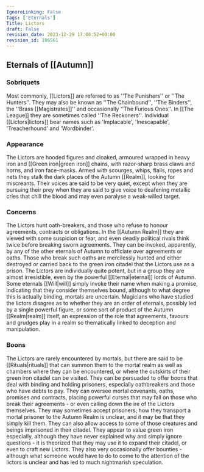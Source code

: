 ```yaml
---
IgnoreLinking: False
Tags: ['Eternals']
Title: Lictors
draft: False
revision_date: 2023-12-29 17:00:52+00:00
revision_id: 106561
---
```


## Eternals of [[Autumn]]
### Sobriquets
Most commonly, [[Lictors]] are referred to as ''The Punishers'' or ''The Hunters''. 
They may also be known as ''The Chainbound'', ''The Binders'', the ''Brass [[Magistrates]]'' and occasionally ''The Furious Ones''. In [[The League]] they are sometimes called ''The Reckoners''. Individual [[Lictors|lictors]] bear names such as 'Implacable', 'Inescapable', 'Treacherhound' and 'Wordbinder'.
### Appearance
The Lictors are hooded figures and cloaked, armoured wrapped in heavy iron and [[Green iron|green iron]] chains, with razor-sharp brass claws and horns, and iron face-masks. Armed with scourges, whips, flails, ropes and nets they stalk the dark places of the Autumn [[Realm]], looking for miscreants. Their voices are said to be very quiet, except when they are pursuing their prey when they are said to give voice to deafening metallic cries that chill the blood and may even paralyse a weak-willed target.
### Concerns
The Lictors hunt oath-breakers, and those who refuse to honour agreements, contracts or obligations. In the [[Autumn Realm]] they are viewed with some suspicion or fear, and even deadly political rivals think twice before breaking sworn agreements. They can be invoked, apparently, by any of the other eternals of Autumn to officiate over agreements or oaths. Those who break such oaths are mercilessly hunted and either destroyed or carried back to the green iron citadel that the Lictors use as a prison. The Lictors are individually quite potent, but in a group they are almost irresistible, even by the powerful [[Eternal|eternal]] lords of Autumn. Some eternals [[Will|will]] simply invoke their name when making a promise, indicating that they consider themselves bound, although to what degree this is actually binding, mortals are uncertain.
Magicians who have studied the lictors disagree as to whether they are an order of eternals, possibly led by a single powerful figure, or some sort of product of the Autumn [[Realm|realm]] itself, an expression of the role that agreements, favours and grudges play in a realm so thematically linked to deception and manipulation.
### Boons
The Lictors are rarely encountered by mortals, but there are said to be [[Rituals|rituals]] that can summon them to the mortal realm as well as chambers where they can be encountered, or where the outskirts of their green iron citadel can be visited. They can be persuaded to offer boons that deal with binding and holding prisoners, especially oathbreakers and those who have debts to pay. They can oversee mortal covenants, oaths, promises and contracts, placing powerful curses that may fall on those who break their agreements - or even calling down the ire of the Lictors themselves.
They may sometimes accept prisoners; how they transport a mortal prisoner to the Autumn Realm is unclear, and it may be that they simply kill them. They can also allow access to some of those creatures and beings imprisoned in their citadel. They appear to value green iron especially, although they have never explained why and simply ignore questions - it is theorized that they may use it to expand their citadel, or even to craft new Lictors.
They also very occasionally offer bounties - although what someone would have to do to come to the attention of the lictors is unclear and has led to much nightmarish speculation.